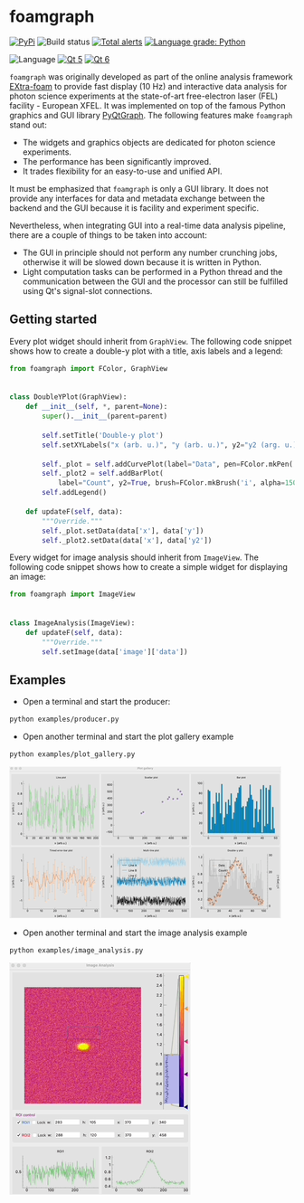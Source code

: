 foamgraph
=========

[![PyPi](https://img.shields.io/pypi/v/foamgraph.svg)](https://pypi.org/project/foamgraph/)
![Build status](https://github.com/zhujun98/foamgraph/actions/workflows/python-package.yml/badge.svg)
[![Total alerts](https://img.shields.io/lgtm/alerts/g/zhujun98/foamgraph.svg?logo=lgtm&logoWidth=18)](https://lgtm.com/projects/g/zhujun98/foamgraph/alerts/)
[![Language grade: Python](https://img.shields.io/lgtm/grade/python/g/zhujun98/foamgraph.svg?logo=lgtm&logoWidth=18)](https://lgtm.com/projects/g/zhujun98/foamgraph/context:python)

![Language](https://img.shields.io/badge/language-python-blue)
[![Qt 5](https://img.shields.io/badge/Qt-5-brightgreen)](https://doc.qt.io/qt-5/)
[![Qt 6](https://img.shields.io/badge/Qt-6-brightgreen)](https://doc.qt.io/qt-6/)

`foamgraph` was originally developed as part of the online analysis framework 
[EXtra-foam](https://github.com/European-XFEL/EXtra-foam.git)
to provide fast display (10 Hz) and interactive data analysis for photon science
experiments at the state-of-art free-electron laser (FEL) facility - European XFEL.
It was implemented on top of the famous Python graphics and GUI library
[PyQtGraph](https://github.com/pyqtgraph/pyqtgraph). The following features make 
`foamgraph` stand out:

- The widgets and graphics objects are dedicated for photon science experiments.
- The performance has been significantly improved.
- It trades flexibility for an easy-to-use and unified API.

It must be emphasized that `foamgraph` is only a GUI library. It does not provide
any interfaces for data and metadata exchange between the backend and the GUI because
it is facility and experiment specific.

Nevertheless, when integrating GUI into a real-time data analysis pipeline, 
there are a couple of things to be taken into account:
- The GUI in principle should not perform any number crunching jobs, otherwise it 
will be slowed down because it is written in Python.
- Light computation tasks can be performed in a Python thread and the communication 
between the GUI and the processor can still be fulfilled using Qt's signal-slot connections.

## Getting started

Every plot widget should inherit from `GraphView`. The following code snippet
shows how to create a double-y plot with a title, axis labels and a legend:

```py
from foamgraph import FColor, GraphView


class DoubleYPlot(GraphView):
    def __init__(self, *, parent=None):
        super().__init__(parent=parent)

        self.setTitle('Double-y plot')
        self.setXYLabels("x (arb. u.)", "y (arb. u.)", y2="y2 (arg. u.)")

        self._plot = self.addCurvePlot(label="Data", pen=FColor.mkPen('w'))
        self._plot2 = self.addBarPlot(
            label="Count", y2=True, brush=FColor.mkBrush('i', alpha=150))
        self.addLegend()

    def updateF(self, data):
        """Override."""
        self._plot.setData(data['x'], data['y'])
        self._plot2.setData(data['x'], data['y2'])
```

Every widget for image analysis should inherit from `ImageView`. The following
code snippet shows how to create a simple widget for displaying an image:

```py
from foamgraph import ImageView


class ImageAnalysis(ImageView):
    def updateF(self, data):
        """Override."""
        self.setImage(data['image']['data'])
```

## Examples

* Open a terminal and start the producer:

```sh
python examples/producer.py
```

* Open another terminal and start the plot gallery example

```sh
python examples/plot_gallery.py
```

![](examples/plot_gallery.gif)

* Open another terminal and start the image analysis example

```sh
python examples/image_analysis.py
```

![](examples/image_analysis.gif)

